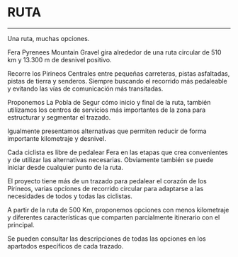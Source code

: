 # RUTA

---

Una ruta, muchas opciones.

Fera Pyrenees Mountain Gravel gira alrededor de una ruta circular de 510 km y 13.300 m de desnivel positivo.

Recorre los Pirineos Centrales entre pequeñas carreteras, pistas asfaltadas, pistas de tierra y senderos. Siempre buscando el recorrido más pedaleable y evitando las vías de comunicación más transitadas.

Proponemos La Pobla de Segur cómo inicio y final de la ruta, también utilizamos los centros de servicios más importantes de la zona para estructurar y segmentar el trazado.

Igualmente presentamos alternativas que permiten reducir de forma importante kilometraje y desnivel.

Cada ciclista es libre de pedalear Fera en las etapas que crea convenientes y de utilizar las alternativas necesarias. Obviamente también se puede iniciar desde cualquier punto de la ruta.

El proyecto tiene más de un trazado para pedalear el corazón de los Pirineos, varias opciones de recorrido circular para adaptarse a las necesidades de todos y todas las ciclistas.

A partir de la ruta de 500 Km, proponemos opciones con menos kilometraje y diferentes características que comparten parcialmente itinerario con el principal.

Se pueden consultar las descripciones de todas las opciones en los apartados específicos de cada trazado.

